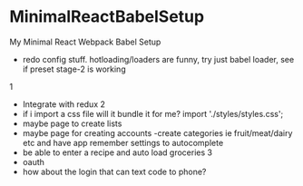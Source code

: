 # MinimalReactBabelSetup
My Minimal React Webpack Babel Setup
- redo config stuff. hotloading/loaders are funny, try just babel loader, see if preset stage-2 is working

1
- Integrate with redux
2
- if i import a css file will it bundle it for me? import './styles/styles.css';
- maybe page to create lists
- maybe page for creating accounts
-create categories ie fruit/meat/dairy etc and have app remember settings to autocomplete
- be able to enter a recipe and auto load groceries
3
- oauth
- how about the login that can text code to phone?
